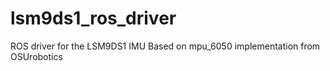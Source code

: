 # lsm9ds1_ros_driver
ROS driver for the LSM9DS1 IMU
Based on mpu_6050 implementation from OSUrobotics
